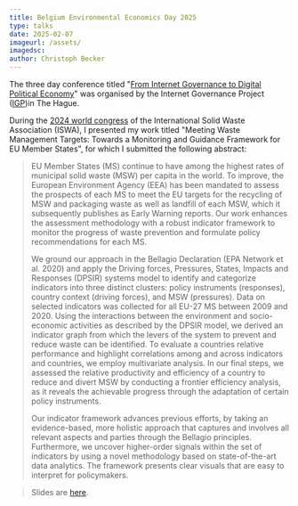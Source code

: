 ```yaml
---
title: Belgium Environmental Economics Day 2025
type: talks
date: 2025-02-07
imageurl: /assets/
imagedsc:    
author: Christoph Becker
---
```



The three day conference titled "[From Internet Governance to Digital Political Economy](https://www.internetgovernance.org/events/from-internet-governance-to-digital-political-economy/)" was organised
by the Internet Governance Project ([IGP](https://www.internetgovernance.org/))in The Hague.

During the [2024 world congress](https://iswa2024.org/) of the International Solid Waste Association (ISWA),
I presented my work titled "Meeting Waste Management Targets: Towards a Monitoring and Guidance Framework for EU Member States", for which I submitted the following abstract:

> EU Member States (MS) continue to have among the highest rates of municipal solid waste (MSW) per capita in the world. To improve, the European Environment Agency (EEA) has been mandated to assess the prospects of each MS to meet the EU targets for the recycling of MSW and packaging waste as well as landfill of each MSW, which it subsequently publishes as Early Warning reports. Our work enhances the assessment methodology with a robust indicator framework to monitor the progress of waste prevention and formulate policy recommendations for each MS.
> 
> We ground our approach in the Bellagio Declaration (EPA Network et al. 2020) and apply the Driving forces, Pressures, States, Impacts and Responses (DPSIR) systems model to identify and categorize indicators into three distinct clusters: policy instruments (responses), country context (driving forces), and MSW (pressures). Data on selected indicators was collected for all EU-27 MS between 2009 and 2020. Using the interactions between the environment and socio-economic activities as described by the DPSIR model, we derived an indicator graph from which the levers of the system to prevent and reduce waste can be identified. To evaluate a countries relative performance and highlight correlations among and across indicators and countries, we employ multivariate analysis. In our final steps, we assessed the relative productivity and efficiency of a country to reduce and divert MSW by conducting a frontier efficiency analysis, as it reveals the achievable progress through the adaptation of certain policy instruments.
> 
> Our indicator framework advances previous efforts, by taking an evidence-based, more holistic approach that captures and involves all relevant aspects and parties through the Bellagio principles. Furthermore, we uncover higher-order signals within the set of indicators by using a novel methodology based on state-of-the-art data analytics. The framework presents clear visuals that are easy to interpret for policymakers.

> Slides are [here](/assets/talks/talks_ISWA_2024.pdf).
